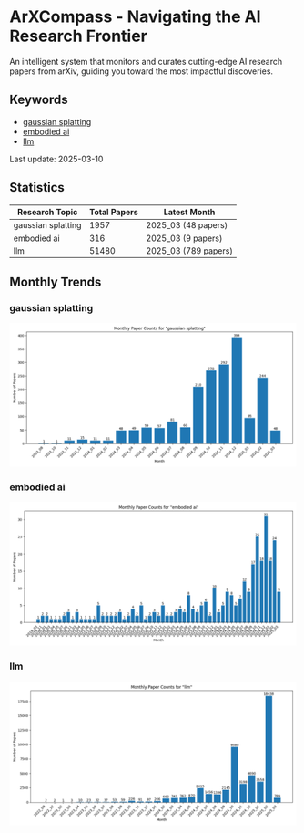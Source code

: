 # ArXCompass - Navigating the AI Research Frontier
An intelligent system that monitors and curates cutting-edge AI research papers from arXiv, guiding you toward the most impactful discoveries.

## Keywords

- [gaussian splatting](gaussian_splatting/)
- [embodied ai](embodied_ai/)
- [llm](llm/)

Last update: 2025-03-10

## Statistics

| Research Topic | Total Papers | Latest Month |
| --- | --- | --- |
| gaussian splatting | 1957 | 2025_03 (48 papers) |
| embodied ai | 316 | 2025_03 (9 papers) |
| llm | 51480 | 2025_03 (789 papers) |

## Monthly Trends

### gaussian splatting

![Monthly Paper Counts for gaussian splatting](gaussian_splatting/monthly_stats.png)

### embodied ai

![Monthly Paper Counts for embodied ai](embodied_ai/monthly_stats.png)

### llm

![Monthly Paper Counts for llm](llm/monthly_stats.png)

